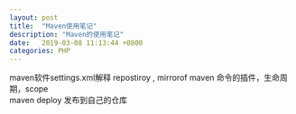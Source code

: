 ```yaml
---
layout: post
title:  "Maven使用笔记"
description: "Maven的使用笔记"
date:   2019-03-08 11:13:44 +0800
categories: PHP
---
```


maven软件settings.xml解释 repostiroy , mirrorof
maven 命令的插件，生命周期，scope  
maven deploy 发布到自己的仓库